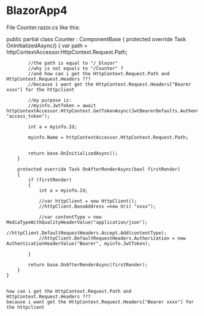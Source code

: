 # BlazorApp4

File Counter.razor.cs like this:

public partial class Counter : ComponentBase
    {
        protected override Task OnInitializedAsync()
        {
            var path = httpContextAccessor.HttpContext.Request.Path;

            //the path is equal to "/_blazor"
            //why is not equals to "/Counter" ?
            //and how can i get the HttpContext.Request.Path and HttpContext.Request.Headers ???
            //because i want get the HttpContext.Request.Headers["Bearer xxxx"] for the httpclient

            //my purpose is:
            //myinfo.JwtToken = await httpContextAccessor.HttpContext.GetTokenAsync(JwtBearerDefaults.AuthenticationScheme, "access_token");

            int a = myinfo.Id;

            myinfo.Name = httpContextAccessor.HttpContext.Request.Path;

            
            return base.OnInitializedAsync();
        }

        protected override Task OnAfterRenderAsync(bool firstRender)
        {
            if (firstRender)
            {
                int a = myinfo.Id;

                //var httpClient = new HttpClient();
                //httpClient.BaseAddress =new Uri( "xxxx");

                //var contentType = new MediaTypeWithQualityHeaderValue("application/json");
                //httpClient.DefaultRequestHeaders.Accept.Add(contentType);
                //httpClient.DefaultRequestHeaders.Authorization = new AuthenticationHeaderValue("Bearer", myinfo.JwtToken);

            }

            return base.OnAfterRenderAsync(firstRender);
        }
    }


    how can i get the HttpContext.Request.Path and HttpContext.Request.Headers ???
    because i want get the HttpContext.Request.Headers["Bearer xxxx"] for the httpclient
